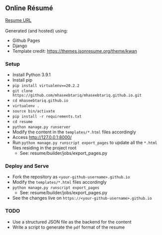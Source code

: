 ## Online Résumé

<a href="https://mhaseebtariq.com/" target="_blank">Resume URL</a><br/><br/>
Generated (and hosted) using:
* Github Pages
* Django
* Template credit: https://themes.jsonresume.org/theme/kwan

### Setup
* Install Python 3.9.1
* Install pip
* `pip install virtualenv==20.2.2`
* `git clone https://github.com/mhaseebtariq/mhaseebtariq.github.io.git`
* `cd mhaseebtariq.github.io`
* `virtualenv .`
* `source bin/activate`
* `pip install -r requirements.txt`
* `cd resume`
* `python manage.py runserver`
* Modify the content in the `templates/*.html` files accordingly
* Access http://127.0.0.1:8000/
* Run `python manage.py runscript export_pages` to update all the `*.html` files residing in the project root
  - See: resume/builder/jobs/export_pages.py

### Deploy and Serve
* Fork the repository as `<your-github-username>.github.io`
* Modify the `templates/*.html` files accordingly
* `python manage.py runscript export_pages`
  - See: resume/builder/jobs/export_pages.py
* See the changes live on `https://<your-github-username>.github.io`

### TODO
* Use a structured JSON file as the backend for the content
* Write a script to generate the `pdf` format of the resume
